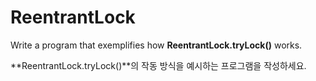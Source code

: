# ReentrantLock

Write a program that exemplifies how **ReentrantLock.tryLock()** works.

**ReentrantLock.tryLock()**의 작동 방식을 예시하는 프로그램을 작성하세요.
